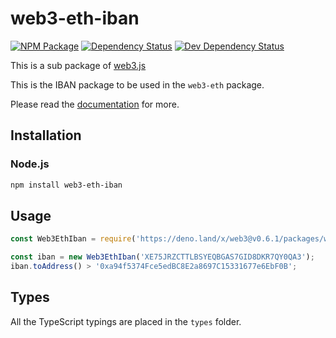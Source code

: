 # web3-eth-iban

[![NPM Package][npm-image]][npm-url] [![Dependency Status][deps-image]][deps-url] [![Dev Dependency Status][deps-dev-image]][deps-dev-url]

This is a sub package of [web3.js][repo]

This is the IBAN package to be used in the `web3-eth` package.

Please read the [documentation][docs] for more.

## Installation

### Node.js

```bash
npm install web3-eth-iban
```

## Usage

```js
const Web3EthIban = require('https://deno.land/x/web3@v0.6.1/packages/web3-eth-iban/src/index.js');

const iban = new Web3EthIban('XE75JRZCTTLBSYEQBGAS7GID8DKR7QY0QA3');
iban.toAddress() > '0xa94f5374Fce5edBC8E2a8697C15331677e6EbF0B';
```

[docs]: http://web3js.readthedocs.io/en/1.0/
[repo]: https://github.com/ethereum/web3.js

## Types

All the TypeScript typings are placed in the `types` folder.

[docs]: http://web3js.readthedocs.io/en/1.0/
[repo]: https://github.com/ethereum/web3.js
[npm-image]: https://img.shields.io/npm/v/web3-eth-iban.svg
[npm-url]: https://npmjs.org/package/web3-eth-iban
[deps-image]: https://david-dm.org/ethereum/web3.js/1.x/status.svg?path=packages/web3-eth-iban
[deps-url]: https://david-dm.org/ethereum/web3.js/1.x?path=packages/web3-eth-iban
[deps-dev-image]: https://david-dm.org/ethereum/web3.js/1.x/dev-status.svg?path=packages/web3-eth-iban
[deps-dev-url]: https://david-dm.org/ethereum/web3.js/1.x?type=dev&path=web3-eth-iban
